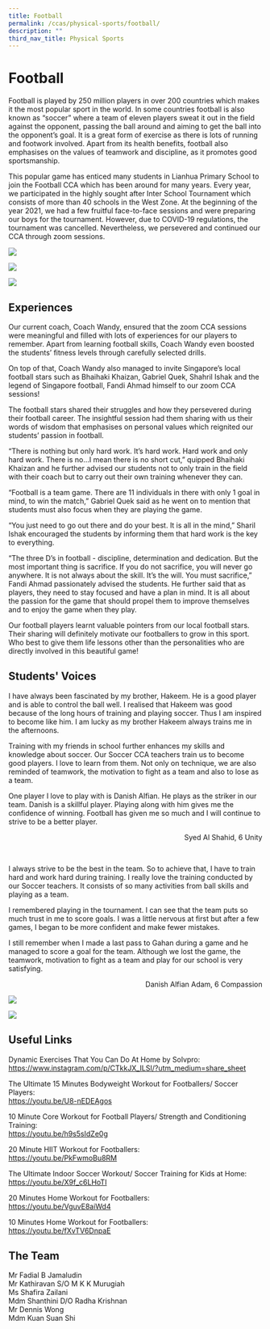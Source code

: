 ```yaml
---
title: Football
permalink: /ccas/physical-sports/football/
description: ""
third_nav_title: Physical Sports
---
```

# Football

Football is played by 250 million players in over 200 countries which makes it the most popular sport in the world. In some countries football is also known as “soccer” where a team of eleven players sweat it out in the field against the opponent, passing the ball around and aiming to get the ball into the opponent’s goal. It is a great form of exercise as there is lots of running and footwork involved. Apart from its health benefits, football also emphasises on the values of teamwork and discipline, as it promotes good sportsmanship.

This popular game has enticed many students in Lianhua Primary School to join the Football CCA which has been around for many years. Every year, we participated in the highly sought after Inter School Tournament which consists of more than 40 schools in the West Zone. At the beginning of the year 2021, we had a few fruitful face-to-face sessions and were preparing our boys for the tournament. However, due to COVID-19 regulations, the tournament was cancelled. Nevertheless, we persevered and continued our CCA through zoom sessions.

![](/images/CCAs/Football/Training%2001.jpg)

![](/images/CCAs/Football/Training%2003.jpg)

![](/images/CCAs/Football/Training%2002.jpg)

## Experiences

Our current coach, Coach Wandy, ensured that the zoom CCA sessions were meaningful and filled with lots of experiences for our players to remember. Apart from learning football skills, Coach Wandy even boosted the students’ fitness levels through carefully selected drills.

On top of that, Coach Wandy also managed to invite Singapore’s local football stars such as Bhaihaki Khaizan, Gabriel Quek, Shahril Ishak and the legend of Singapore football, Fandi Ahmad himself to our zoom CCA sessions!

The football stars shared their struggles and how they persevered during their football career. The insightful session had them sharing with us their words of wisdom that emphasises on personal values which reignited our students’ passion in football.

“There is nothing but only hard work. It’s hard work. Hard work and only hard work. There is no…I mean there is no short cut,” quipped Bhaihaki Khaizan and he further advised our students not to only train in the field with their coach but to carry out their own training whenever they can.

“Football is a team game. There are 11 individuals in there with only 1 goal in mind, to win the match,” Gabriel Quek said as he went on to mention that students must also focus when they are playing the game.

“You just need to go out there and do your best. It is all in the mind,” Sharil Ishak encouraged the students by informing them that hard work is the key to everything.

“The three D’s in football - discipline, determination and dedication. But the most important thing is sacrifice. If you do not sacrifice, you will never go anywhere. It is not always about the skill. It’s the will. You must sacrifice,” Fandi Ahmad passionately advised the students. He further said that as players, they need to stay focused and have a plan in mind. It is all about the passion for the game that should propel them to improve themselves and to enjoy the game when they play.

Our football players learnt valuable pointers from our local football stars. Their sharing will definitely motivate our footballers to grow in this sport. Who best to give them life lessons other than the personalities who are directly involved in this beautiful game!

## Students' Voices

I have always been fascinated by my brother, Hakeem. He is a good player and is able to control the ball well. I realised that Hakeem was good because of the long hours of training and playing soccer. Thus I am inspired to become like him. I am lucky as my brother Hakeem always trains me in the afternoons.

Training with my friends in school further enhances my skills and knowledge about soccer. Our Soccer CCA teachers train us to become good players. I love to learn from them. Not only on technique, we are also reminded of teamwork, the motivation to fight as a team and also to lose as a team.  

One player I love to play with is Danish Alfian. He plays as the striker in our team. Danish is a skillful player. Playing along with him gives me the confidence of winning. Football has given me so much and I will continue to strive to be a better player.

<p style="text-align: right"> Syed Al Shahid, 6 Unity<br></p>
<br>

I always strive to be the best in the team. So to achieve that, I have to train hard and work hard during training. I really love the training conducted by our Soccer teachers. It consists of so many activities from ball skills and playing as a team.  

I remembered playing in the tournament. I can see that the team puts so much trust in me to score goals. I was a little nervous at first but after a few games, I began to be more confident and make fewer mistakes.

I still remember when I made a last pass to Gahan during a game and he managed to score a goal for the team. Although we lost the game, the teamwork, motivation to fight as a team and play for our school is very satisfying.

<p style="text-align: right"> Danish Alfian Adam, 6 Compassion<br></p>

![](/images/CCAs/Football/Training%2006.jpg)

![](/images/CCAs/Football/Training%2008.jpg)

## Useful Links

Dynamic Exercises That You Can Do At Home by Solvpro:   
<a href="https://www.instagram.com/p/CTkkJX_ILSI/?utm_medium=share_sheet" target="_blank">https://www.instagram.com/p/CTkkJX_ILSI/?utm_medium=share_sheet</a>

The Ultimate 15 Minutes Bodyweight Workout for Footballers/ Soccer Players:    
<a href="https://youtu.be/U8-nEDEAgos" target="_blank">https://youtu.be/U8-nEDEAgos</a>


10 Minute Core Workout for Football Players/ Strength and Conditioning Training:    
<a href="https://youtu.be/h9s5sIdZe0g" target="_blank">https://youtu.be/h9s5sIdZe0g</a>

20 Minute HIIT Workout for Footballers:    
<a href="https://youtu.be/PkFwmoBu8RM" target="_blank">https://youtu.be/PkFwmoBu8RM</a>

The Ultimate Indoor Soccer Workout/ Soccer Training for Kids at Home:      
<a href="https://youtu.be/X9f_c6LHoTI" target="_blank">https://youtu.be/X9f_c6LHoTI</a>


20 Minutes Home Workout for Footballers:     
<a href="https://youtu.be/VguvE8aiWd4" target="_blank">https://youtu.be/VguvE8aiWd4</a>

10 Minutes Home Workout for Footballers:    
<a href="https://youtu.be/fXvTV6DnpaE" target="_blank">https://youtu.be/fXvTV6DnpaE</a>


## The Team

Mr Fadial B Jamaludin <br>
Mr Kathiravan S/O M K K Murugiah <br>
Ms Shafira Zailani  <br>
Mdm Shanthini D/O Radha Krishnan   <br>
Mr Dennis Wong <br>
Mdm Kuan Suan Shi